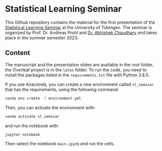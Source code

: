 # Statistical Learning Seminar

This Github repository contains the material for the first presentation of the [Statistical Learning Seminar](https://na.uni-tuebingen.de/ex/seminar_statistisches_lernen_ss23/) at the University of Tübingen. The seminar is organized by Prof. Dr. Andreas Prohl and [Dr. Abhishek Chaudhary](https://na.uni-tuebingen.de/~chaudhary/) and takes place in the summer semester 2023.

## Content

The manuscript and the presentation slides are available in the root folder, the Overleaf project is in the `latex` folder.
To run the code, you need to install the packages listed in the `requirements.txt` file with Python 3.8.5.

If you use Anaconda, you can create a new environment called `sl_seminar` that has the requirements, using the following command:

```bash
conda env create -f environment.yml
```

Then, you can activate the environment with:

```bash
conda activate sl_seminar
```

and run the notebook with:

```bash
jupyter notebook
```

Then select the notebook `main.ipynb` and run the cells.